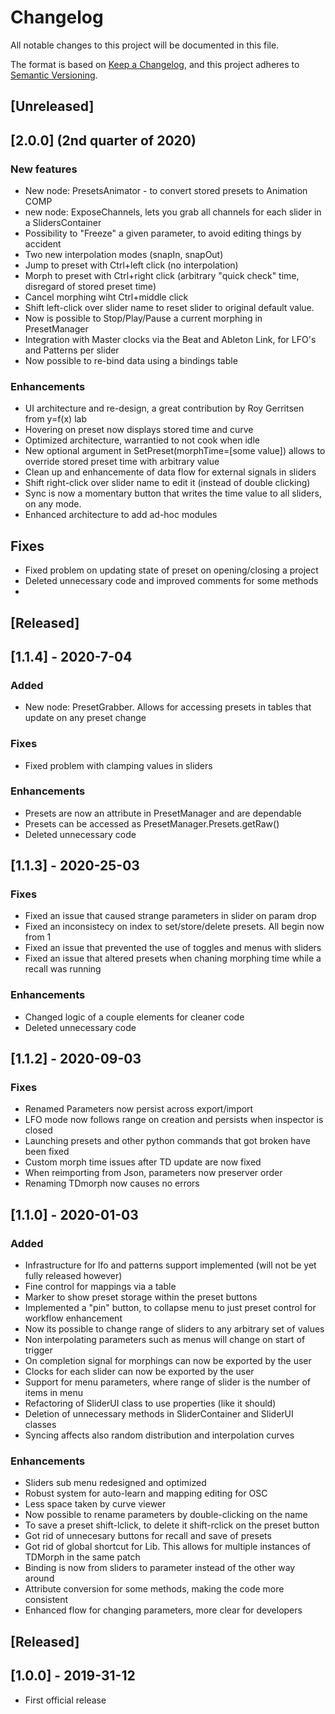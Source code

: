 # Changelog
All notable changes to this project will be documented in this file.

The format is based on [Keep a Changelog](https://keepachangelog.com/en/1.0.0/),
and this project adheres to [Semantic Versioning](https://semver.org/spec/v2.0.0.html).

## [Unreleased]

## [2.0.0] (2nd quarter of 2020)

### New features
- New node: PresetsAnimator - to convert stored presets to Animation COMP
- new node: ExposeChannels, lets you grab all channels for each slider in a SlidersContainer
- Possibility to "Freeze" a given parameter, to avoid editing things by accident
- Two new interpolation modes (snapIn, snapOut)
- Jump to preset with Ctrl+left click (no interpolation)
- Morph to preset with Ctrl+right click (arbitrary "quick check" time, disregard of stored preset time)
- Cancel morphing wiht Ctrl+middle click
- Shift left-click over slider name to reset slider to original default value. 
- Now is possible to Stop/Play/Pause a current morphing in PresetManager
- Integration with Master clocks via the Beat and Ableton Link, for LFO's and Patterns per slider
- Now possible to re-bind data using a bindings table

### Enhancements
- UI architecture and re-design, a great contribution by Roy Gerritsen from y=f(x) lab
- Hovering on preset now displays stored time and curve
- Optimized architecture, warrantied to not cook when idle
- New optional argument in SetPreset(morphTime=[some value]) allows to override stored preset time with arbitrary value
- Clean up and enhancemente of data flow for external signals in sliders
- Shift right-click over slider name to edit it (instead of double clicking)
- Sync is now a momentary button that writes the time value to all sliders, on any mode.
- Enhanced architecture to add ad-hoc modules

## Fixes
- Fixed problem on updating state of preset on opening/closing a project
- Deleted unnecessary code and improved comments for some methods
- 

## [Released]

## [1.1.4] - 2020-7-04

### Added
- New node: PresetGrabber. Allows for accessing presets in tables that update on any preset change
  
### Fixes
- Fixed problem with clamping values in sliders

### Enhancements
- Presets are now an attribute in PresetManager and are dependable
- Presets can be accessed as PresetManager.Presets.getRaw()
- Deleted unnecessary code

## [1.1.3] - 2020-25-03
### Fixes
- Fixed an issue that caused strange parameters in slider on param drop
- Fixed an inconsistecy on index to set/store/delete presets. All begin now from 1
- Fixed an issue that prevented the use of toggles and menus with sliders
- Fixed an issue that altered presets when chaning morphing time while a recall was running

### Enhancements
- Changed logic of a couple elements for cleaner code
- Deleted unnecessary code

## [1.1.2] - 2020-09-03
### Fixes

- Renamed Parameters now persist across export/import 
- LFO mode now follows range on creation and persists when inspector is closed
- Launching presets and other python commands that got broken have been fixed
- Custom morph time issues after TD update are now fixed
- When reimporting from Json, parameters now preserver order
- Renaming TDmorph now causes no errors

## [1.1.0] - 2020-01-03
### Added

- Infrastructure for lfo and patterns support implemented (will not be yet fully released however)
- Fine control for mappings via a table
- Marker to show preset storage within the preset buttons
- Implemented a "pin" button, to collapse menu to just preset control for workflow enhancement
- Now its possible to change range of sliders to any arbitrary set of values
- Non interpolating parameters such as menus will change on start of trigger
- On completion signal for morphings can now be exported by the user
- Clocks for each slider can now be exported by the user
- Support for menu parameters, where range of slider is the number of items in menu
- Refactoring of SliderUI class to use properties (like it should)
- Deletion of unnecessary methods in SliderContainer and SliderUI classes
- Syncing affects also random distribution and interpolation curves

### Enhancements

- Sliders sub menu redesigned and optimized
- Robust system for auto-learn and mapping editing for OSC
- Less space taken by curve viewer
- Now possible to rename parameters by double-clicking on the name
- To save a preset shift-lclick, to delete it shift-rclick on the preset button
- Got rid of unnecesary  buttons for recall and save of presets
- Got rid of global shortcut for Lib. This allows for multiple instances of TDMorph in the same patch
- Binding is now from sliders to parameter instead of the other way around
- Attribute conversion for some methods, making the code more consistent
- Enhanced flow for changing parameters, more clear for developers

## [Released]

## [1.0.0] - 2019-31-12
- First official release
